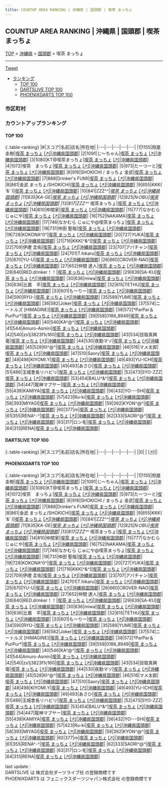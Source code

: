 ```yaml
---
title: COUNTUP AREA RANKING | 沖縄県 | 国頭郡 | 喫茶 まっちょ
---
```

## COUNTUP AREA RANKING | 沖縄県 | 国頭郡 | 喫茶 まっちょ

[TOP](/darts/rank/) > [沖縄県](/darts/rank/沖縄県/) > [国頭郡](/darts/rank/沖縄県/国頭郡/) > 喫茶 まっちょ

___

<a href="https://twitter.com/share?ref_src=twsrc%5Etfw" data-text="COUNTUP AREA RANKING | 沖縄県国頭郡喫茶 まっちょ" class="twitter-share-button" data-hashtags="DARTSLIVE,PHOENIXDARTS,darts,ダーツ" data-show-count="false">Tweet</a>

* [ランキング](#カウントアップランキング)
    * [TOP 100](#top-100)
    * [DARTSLIVE TOP 100](#dartslive-top-100)
    * [PHOENIXDARTS TOP 100](#phoenixdarts-top-100)

### 市区町村

<ul>

</ul>

### カウントアップランキング

#### TOP 100



{:.table-ranking}
|#|スコア|名前|店名|所在地|
|---|---|---|---|---|
|1|1155|<span class="rank-name-pd">照屋 圭樹</span>|<a href="/darts/rank/shops/43123.html">喫茶 まっちょ</a> <a href="https://vs.phoenixdarts.com/jp/shop/shopDetailInfo/s_43123?s_seq=43123">[↗]</a>|<a href="/darts/rank/沖縄県/国頭郡">沖縄県国頭郡</a>|
|2|1091|<span class="rank-name-pd">じ～ちゃん</span>|<a href="/darts/rank/shops/43123.html">喫茶 まっちょ</a> <a href="https://vs.phoenixdarts.com/jp/shop/shopDetailInfo/s_43123?s_seq=43123">[↗]</a>|<a href="/darts/rank/沖縄県/国頭郡">沖縄県国頭郡</a>|
|3|1080|<span class="rank-name-pd">KT@喫茶まっちょ</span>|<a href="/darts/rank/shops/43123.html">喫茶 まっちょ</a> <a href="https://vs.phoenixdarts.com/jp/shop/shopDetailInfo/s_43123?s_seq=43123">[↗]</a>|<a href="/darts/rank/沖縄県/国頭郡">沖縄県国頭郡</a>|
|4|1072|<span class="rank-name-pd">喫茶　まっちょ</span>|<a href="/darts/rank/shops/43123.html">喫茶 まっちょ</a> <a href="https://vs.phoenixdarts.com/jp/shop/shopDetailInfo/s_43123?s_seq=43123">[↗]</a>|<a href="/darts/rank/沖縄県/国頭郡">沖縄県国頭郡</a>|
|5|973|<span class="rank-name-pd">たーつーと</span>|<a href="/darts/rank/shops/43123.html">喫茶 まっちょ</a> <a href="https://vs.phoenixdarts.com/jp/shop/shopDetailInfo/s_43123?s_seq=43123">[↗]</a>|<a href="/darts/rank/沖縄県/国頭郡">沖縄県国頭郡</a>|
|6|916|<span class="rank-name-pd">SHOKICHI / まっちょ 金武</span>|<a href="/darts/rank/shops/43123.html">喫茶 まっちょ</a> <a href="https://vs.phoenixdarts.com/jp/shop/shopDetailInfo/s_43123?s_seq=43123">[↗]</a>|<a href="/darts/rank/沖縄県/国頭郡">沖縄県国頭郡</a>|
|7|888|<span class="rank-name-pd">Drinker&#x27;s FUMI</span>|<a href="/darts/rank/shops/43123.html">喫茶 まっちょ</a> <a href="https://vs.phoenixdarts.com/jp/shop/shopDetailInfo/s_43123?s_seq=43123">[↗]</a>|<a href="/darts/rank/沖縄県/国頭郡">沖縄県国頭郡</a>|
|8|861|<span class="rank-name-pd">金武  まっちょ/SHOKICHI</span>|<a href="/darts/rank/shops/43123.html">喫茶 まっちょ</a> <a href="https://vs.phoenixdarts.com/jp/shop/shopDetailInfo/s_43123?s_seq=43123">[↗]</a>|<a href="/darts/rank/沖縄県/国頭郡">沖縄県国頭郡</a>|
|9|855|<span class="rank-name-pd">KKK( &#x27;&amp;&#x27; )</span>|<a href="/darts/rank/shops/43123.html">喫茶 まっちょ</a> <a href="https://vs.phoenixdarts.com/jp/shop/shopDetailInfo/s_43123?s_seq=43123">[↗]</a>|<a href="/darts/rank/沖縄県/国頭郡">沖縄県国頭郡</a>|
|10|841|<span class="rank-name-pd">ZZZ^_^</span>|<a href="/darts/rank/shops/43123.html">喫茶 まっちょ</a> <a href="https://vs.phoenixdarts.com/jp/shop/shopDetailInfo/s_43123?s_seq=43123">[↗]</a>|<a href="/darts/rank/沖縄県/国頭郡">沖縄県国頭郡</a>|
|11|835|<span class="rank-name-pd">KA-GE</span>|<a href="/darts/rank/shops/43123.html">喫茶 まっちょ</a> <a href="https://vs.phoenixdarts.com/jp/shop/shopDetailInfo/s_43123?s_seq=43123">[↗]</a>|<a href="/darts/rank/沖縄県/国頭郡">沖縄県国頭郡</a>|
|12|825|<span class="rank-name-pd">NＯBU</span>|<a href="/darts/rank/shops/43123.html">喫茶 まっちょ</a> <a href="https://vs.phoenixdarts.com/jp/shop/shopDetailInfo/s_43123?s_seq=43123">[↗]</a>|<a href="/darts/rank/沖縄県/国頭郡">沖縄県国頭郡</a>|
|13|817|<span class="rank-name-pd">ZZZ^_^ 喫茶まっちょ</span>|<a href="/darts/rank/shops/43123.html">喫茶 まっちょ</a> <a href="https://vs.phoenixdarts.com/jp/shop/shopDetailInfo/s_43123?s_seq=43123">[↗]</a>|<a href="/darts/rank/沖縄県/国頭郡">沖縄県国頭郡</a>|
|14|810|<span class="rank-name-pd">仲間家</span>|<a href="/darts/rank/shops/43123.html">喫茶 まっちょ</a> <a href="https://vs.phoenixdarts.com/jp/shop/shopDetailInfo/s_43123?s_seq=43123">[↗]</a>|<a href="/darts/rank/沖縄県/国頭郡">沖縄県国頭郡</a>|
|15|777|<span class="rank-name-pd">なかむら じゅにや</span>|<a href="/darts/rank/shops/43123.html">喫茶 まっちょ</a> <a href="https://vs.phoenixdarts.com/jp/shop/shopDetailInfo/s_43123?s_seq=43123">[↗]</a>|<a href="/darts/rank/沖縄県/国頭郡">沖縄県国頭郡</a>|
|16|752|<span class="rank-name-pd">NAKAMA</span>|<a href="/darts/rank/shops/43123.html">喫茶 まっちょ</a> <a href="https://vs.phoenixdarts.com/jp/shop/shopDetailInfo/s_43123?s_seq=43123">[↗]</a>|<a href="/darts/rank/沖縄県/国頭郡">沖縄県国頭郡</a>|
|17|746|<span class="rank-name-pd">なかむら じゅにや@喫茶まっちょ</span>|<a href="/darts/rank/shops/43123.html">喫茶 まっちょ</a> <a href="https://vs.phoenixdarts.com/jp/shop/shopDetailInfo/s_43123?s_seq=43123">[↗]</a>|<a href="/darts/rank/沖縄県/国頭郡">沖縄県国頭郡</a>|
|18|731|<span class="rank-name-pd">仲田 聖哉</span>|<a href="/darts/rank/shops/43123.html">喫茶 まっちょ</a> <a href="https://vs.phoenixdarts.com/jp/shop/shopDetailInfo/s_43123?s_seq=43123">[↗]</a>|<a href="/darts/rank/沖縄県/国頭郡">沖縄県国頭郡</a>|
|19|728|<span class="rank-name-pd">KOKONA^0^</span>|<a href="/darts/rank/shops/43123.html">喫茶 まっちょ</a> <a href="https://vs.phoenixdarts.com/jp/shop/shopDetailInfo/s_43123?s_seq=43123">[↗]</a>|<a href="/darts/rank/沖縄県/国頭郡">沖縄県国頭郡</a>|
|20|727|<span class="rank-name-pd">*YUKA*</span>|<a href="/darts/rank/shops/43123.html">喫茶 まっちょ</a> <a href="https://vs.phoenixdarts.com/jp/shop/shopDetailInfo/s_43123?s_seq=43123">[↗]</a>|<a href="/darts/rank/沖縄県/国頭郡">沖縄県国頭郡</a>|
|21|716|<span class="rank-name-pd">KKK[^&amp;^]</span>|<a href="/darts/rank/shops/43123.html">喫茶 まっちょ</a> <a href="https://vs.phoenixdarts.com/jp/shop/shopDetailInfo/s_43123?s_seq=43123">[↗]</a>|<a href="/darts/rank/沖縄県/国頭郡">沖縄県国頭郡</a>|
|22|709|<span class="rank-name-pd">伊禮 圭佑</span>|<a href="/darts/rank/shops/43123.html">喫茶 まっちょ</a> <a href="https://vs.phoenixdarts.com/jp/shop/shopDetailInfo/s_43123?s_seq=43123">[↗]</a>|<a href="/darts/rank/沖縄県/国頭郡">沖縄県国頭郡</a>|
|23|707|<span class="rank-name-pd">アバチャン</span>|<a href="/darts/rank/shops/43123.html">喫茶 まっちょ</a> <a href="https://vs.phoenixdarts.com/jp/shop/shopDetailInfo/s_43123?s_seq=43123">[↗]</a>|<a href="/darts/rank/沖縄県/国頭郡">沖縄県国頭郡</a>|
|24|701|<span class="rank-name-pd">T.hikaru</span>|<a href="/darts/rank/shops/43123.html">喫茶 まっちょ</a> <a href="https://vs.phoenixdarts.com/jp/shop/shopDetailInfo/s_43123?s_seq=43123">[↗]</a>|<a href="/darts/rank/沖縄県/国頭郡">沖縄県国頭郡</a>|
|25|670|<span class="rank-name-pd">YU-U</span>|<a href="/darts/rank/shops/43123.html">喫茶 まっちょ</a> <a href="https://vs.phoenixdarts.com/jp/shop/shopDetailInfo/s_43123?s_seq=43123">[↗]</a>|<a href="/darts/rank/沖縄県/国頭郡">沖縄県国頭郡</a>|
|26|660|<span class="rank-name-pd">CROVER-NAO</span>|<a href="/darts/rank/shops/43123.html">喫茶 まっちょ</a> <a href="https://vs.phoenixdarts.com/jp/shop/shopDetailInfo/s_43123?s_seq=43123">[↗]</a>|<a href="/darts/rank/沖縄県/国頭郡">沖縄県国頭郡</a>|
|27|652|<span class="rank-name-pd">仲間 達人</span>|<a href="/darts/rank/shops/43123.html">喫茶 まっちょ</a> <a href="https://vs.phoenixdarts.com/jp/shop/shopDetailInfo/s_43123?s_seq=43123">[↗]</a>|<a href="/darts/rank/沖縄県/国頭郡">沖縄県国頭郡</a>|
|28|640|<span class="rank-name-pd">RED.drinker！！</span>|<a href="/darts/rank/shops/43123.html">喫茶 まっちょ</a> <a href="https://vs.phoenixdarts.com/jp/shop/shopDetailInfo/s_43123?s_seq=43123">[↗]</a>|<a href="/darts/rank/沖縄県/国頭郡">沖縄県国頭郡</a>|
|29|639|<span class="rank-name-pd">SA-KU</span>|<a href="/darts/rank/shops/43123.html">喫茶 まっちょ</a> <a href="https://vs.phoenixdarts.com/jp/shop/shopDetailInfo/s_43123?s_seq=43123">[↗]</a>|<a href="/darts/rank/沖縄県/国頭郡">沖縄県国頭郡</a>|
|30|636|<span class="rank-name-pd">miwa</span>|<a href="/darts/rank/shops/43123.html">喫茶 まっちょ</a> <a href="https://vs.phoenixdarts.com/jp/shop/shopDetailInfo/s_43123?s_seq=43123">[↗]</a>|<a href="/darts/rank/沖縄県/国頭郡">沖縄県国頭郡</a>|
|30|636|<span class="rank-name-pd">比嘉　平</span>|<a href="/darts/rank/shops/43123.html">喫茶 まっちょ</a> <a href="https://vs.phoenixdarts.com/jp/shop/shopDetailInfo/s_43123?s_seq=43123">[↗]</a>|<a href="/darts/rank/沖縄県/国頭郡">沖縄県国頭郡</a>|
|32|615|<span class="rank-name-pd">TETHU</span>|<a href="/darts/rank/shops/43123.html">喫茶 まっちょ</a> <a href="https://vs.phoenixdarts.com/jp/shop/shopDetailInfo/s_43123?s_seq=43123">[↗]</a>|<a href="/darts/rank/沖縄県/国頭郡">沖縄県国頭郡</a>|
|33|601|<span class="rank-name-pd">もーりー</span>|<a href="/darts/rank/shops/43123.html">喫茶 まっちょ</a> <a href="https://vs.phoenixdarts.com/jp/shop/shopDetailInfo/s_43123?s_seq=43123">[↗]</a>|<a href="/darts/rank/沖縄県/国頭郡">沖縄県国頭郡</a>|
|34|590|<span class="rank-name-pd">RYU-</span>|<a href="/darts/rank/shops/43123.html">喫茶 まっちょ</a> <a href="https://vs.phoenixdarts.com/jp/shop/shopDetailInfo/s_43123?s_seq=43123">[↗]</a>|<a href="/darts/rank/沖縄県/国頭郡">沖縄県国頭郡</a>|
|35|589|<span class="rank-name-pd">YUME</span>|<a href="/darts/rank/shops/43123.html">喫茶 まっちょ</a> <a href="https://vs.phoenixdarts.com/jp/shop/shopDetailInfo/s_43123?s_seq=43123">[↗]</a>|<a href="/darts/rank/沖縄県/国頭郡">沖縄県国頭郡</a>|
|36|582|<span class="rank-name-pd">Joker</span>|<a href="/darts/rank/shops/43123.html">喫茶 まっちょ</a> <a href="https://vs.phoenixdarts.com/jp/shop/shopDetailInfo/s_43123?s_seq=43123">[↗]</a>|<a href="/darts/rank/沖縄県/国頭郡">沖縄県国頭郡</a>|
|37|574|<span class="rank-name-pd">ニートルズ [HIMAGINE]</span>|<a href="/darts/rank/shops/43123.html">喫茶 まっちょ</a> <a href="https://vs.phoenixdarts.com/jp/shop/shopDetailInfo/s_43123?s_seq=43123">[↗]</a>|<a href="/darts/rank/沖縄県/国頭郡">沖縄県国頭郡</a>|
|38|572|<span class="rank-name-pd">†ParPar＆PurPur†</span>|<a href="/darts/rank/shops/43123.html">喫茶 まっちょ</a> <a href="https://vs.phoenixdarts.com/jp/shop/shopDetailInfo/s_43123?s_seq=43123">[↗]</a>|<a href="/darts/rank/沖縄県/国頭郡">沖縄県国頭郡</a>|
|39|558|<span class="rank-name-pd">0186_8949</span>|<a href="/darts/rank/shops/43123.html">喫茶 まっちょ</a> <a href="https://vs.phoenixdarts.com/jp/shop/shopDetailInfo/s_43123?s_seq=43123">[↗]</a>|<a href="/darts/rank/沖縄県/国頭郡">沖縄県国頭郡</a>|
|40|546|<span class="rank-name-pd">KA^@^</span>|<a href="/darts/rank/shops/43123.html">喫茶 まっちょ</a> <a href="https://vs.phoenixdarts.com/jp/shop/shopDetailInfo/s_43123?s_seq=43123">[↗]</a>|<a href="/darts/rank/沖縄県/国頭郡">沖縄県国頭郡</a>|
|41|544|<span class="rank-name-pd">Amuro-Asmin</span>|<a href="/darts/rank/shops/43123.html">喫茶 まっちょ</a> <a href="https://vs.phoenixdarts.com/jp/shop/shopDetailInfo/s_43123?s_seq=43123">[↗]</a>|<a href="/darts/rank/沖縄県/国頭郡">沖縄県国頭郡</a>|
|42|540|<span class="rank-name-pd">zs1j3823f1c160</span>|<a href="/darts/rank/shops/43123.html">喫茶 まっちょ</a> <a href="https://vs.phoenixdarts.com/jp/shop/shopDetailInfo/s_43123?s_seq=43123">[↗]</a>|<a href="/darts/rank/沖縄県/国頭郡">沖縄県国頭郡</a>|
|43|534|<span class="rank-name-pd">目取真興竜</span>|<a href="/darts/rank/shops/43123.html">喫茶 まっちょ</a> <a href="https://vs.phoenixdarts.com/jp/shop/shopDetailInfo/s_43123?s_seq=43123">[↗]</a>|<a href="/darts/rank/沖縄県/国頭郡">沖縄県国頭郡</a>|
|44|530|<span class="rank-name-pd">夜勤マソ</span>|<a href="/darts/rank/shops/43123.html">喫茶 まっちょ</a> <a href="https://vs.phoenixdarts.com/jp/shop/shopDetailInfo/s_43123?s_seq=43123">[↗]</a>|<a href="/darts/rank/沖縄県/国頭郡">沖縄県国頭郡</a>|
|45|528|<span class="rank-name-pd">KI^@^</span>|<a href="/darts/rank/shops/43123.html">喫茶 まっちょ</a> <a href="https://vs.phoenixdarts.com/jp/shop/shopDetailInfo/s_43123?s_seq=43123">[↗]</a>|<a href="/darts/rank/沖縄県/国頭郡">沖縄県国頭郡</a>|
|46|516|<span class="rank-name-pd">マメ太郎</span>|<a href="/darts/rank/shops/43123.html">喫茶 まっちょ</a> <a href="https://vs.phoenixdarts.com/jp/shop/shopDetailInfo/s_43123?s_seq=43123">[↗]</a>|<a href="/darts/rank/沖縄県/国頭郡">沖縄県国頭郡</a>|
|47|510|<span class="rank-name-pd">Saory</span>|<a href="/darts/rank/shops/43123.html">喫茶 まっちょ</a> <a href="https://vs.phoenixdarts.com/jp/shop/shopDetailInfo/s_43123?s_seq=43123">[↗]</a>|<a href="/darts/rank/沖縄県/国頭郡">沖縄県国頭郡</a>|
|48|498|<span class="rank-name-pd">KIYOMI.Y</span>|<a href="/darts/rank/shops/43123.html">喫茶 まっちょ</a> <a href="https://vs.phoenixdarts.com/jp/shop/shopDetailInfo/s_43123?s_seq=43123">[↗]</a>|<a href="/darts/rank/沖縄県/国頭郡">沖縄県国頭郡</a>|
|49|493|<span class="rank-name-pd">YU-ICHI</span>|<a href="/darts/rank/shops/43123.html">喫茶 まっちょ</a> <a href="https://vs.phoenixdarts.com/jp/shop/shopDetailInfo/s_43123?s_seq=43123">[↗]</a>|<a href="/darts/rank/沖縄県/国頭郡">沖縄県国頭郡</a>|
|49|493|<span class="rank-name-pd">あさひ</span>|<a href="/darts/rank/shops/43123.html">喫茶 まっちょ</a> <a href="https://vs.phoenixdarts.com/jp/shop/shopDetailInfo/s_43123?s_seq=43123">[↗]</a>|<a href="/darts/rank/沖縄県/国頭郡">沖縄県国頭郡</a>|
|51|486|<span class="rank-name-pd">玉城會長リハビリ</span>|<a href="/darts/rank/shops/43123.html">喫茶 まっちょ</a> <a href="https://vs.phoenixdarts.com/jp/shop/shopDetailInfo/s_43123?s_seq=43123">[↗]</a>|<a href="/darts/rank/沖縄県/国頭郡">沖縄県国頭郡</a>|
|52|473|<span class="rank-name-pd">SYO-ZZZ</span>|<a href="/darts/rank/shops/43123.html">喫茶 まっちょ</a> <a href="https://vs.phoenixdarts.com/jp/shop/shopDetailInfo/s_43123?s_seq=43123">[↗]</a>|<a href="/darts/rank/沖縄県/国頭郡">沖縄県国頭郡</a>|
|53|454|<span class="rank-name-pd">BALU^&amp;^</span>|<a href="/darts/rank/shops/43123.html">喫茶 まっちょ</a> <a href="https://vs.phoenixdarts.com/jp/shop/shopDetailInfo/s_43123?s_seq=43123">[↗]</a>|<a href="/darts/rank/沖縄県/国頭郡">沖縄県国頭郡</a>|
|54|447|<span class="rank-name-pd">龍神マブヤー</span>|<a href="/darts/rank/shops/43123.html">喫茶 まっちょ</a> <a href="https://vs.phoenixdarts.com/jp/shop/shopDetailInfo/s_43123?s_seq=43123">[↗]</a>|<a href="/darts/rank/沖縄県/国頭郡">沖縄県国頭郡</a>|
|55|439|<span class="rank-name-pd">KAMIYA</span>|<a href="/darts/rank/shops/43123.html">喫茶 まっちょ</a> <a href="https://vs.phoenixdarts.com/jp/shop/shopDetailInfo/s_43123?s_seq=43123">[↗]</a>|<a href="/darts/rank/沖縄県/国頭郡">沖縄県国頭郡</a>|
|56|432|<span class="rank-name-pd">YO---SHI</span>|<a href="/darts/rank/shops/43123.html">喫茶 まっちょ</a> <a href="https://vs.phoenixdarts.com/jp/shop/shopDetailInfo/s_43123?s_seq=43123">[↗]</a>|<a href="/darts/rank/沖縄県/国頭郡">沖縄県国頭郡</a>|
|57|423|<span class="rank-name-pd">Ru-ki</span>|<a href="/darts/rank/shops/43123.html">喫茶 まっちょ</a> <a href="https://vs.phoenixdarts.com/jp/shop/shopDetailInfo/s_43123?s_seq=43123">[↗]</a>|<a href="/darts/rank/沖縄県/国頭郡">沖縄県国頭郡</a>|
|58|393|<span class="rank-name-pd">MIYAGI</span>|<a href="/darts/rank/shops/43123.html">喫茶 まっちょ</a> <a href="https://vs.phoenixdarts.com/jp/shop/shopDetailInfo/s_43123?s_seq=43123">[↗]</a>|<a href="/darts/rank/沖縄県/国頭郡">沖縄県国頭郡</a>|
|59|392|<span class="rank-name-pd">KYON^@^</span>|<a href="/darts/rank/shops/43123.html">喫茶 まっちょ</a> <a href="https://vs.phoenixdarts.com/jp/shop/shopDetailInfo/s_43123?s_seq=43123">[↗]</a>|<a href="/darts/rank/沖縄県/国頭郡">沖縄県国頭郡</a>|
|60|377|<span class="rank-name-pd">m</span>|<a href="/darts/rank/shops/43123.html">喫茶 まっちょ</a> <a href="https://vs.phoenixdarts.com/jp/shop/shopDetailInfo/s_43123?s_seq=43123">[↗]</a>|<a href="/darts/rank/沖縄県/国頭郡">沖縄県国頭郡</a>|
|61|355|<span class="rank-name-pd">RENA^-^</span>|<a href="/darts/rank/shops/43123.html">喫茶 まっちょ</a> <a href="https://vs.phoenixdarts.com/jp/shop/shopDetailInfo/s_43123?s_seq=43123">[↗]</a>|<a href="/darts/rank/沖縄県/国頭郡">沖縄県国頭郡</a>|
|62|333|<span class="rank-name-pd">SAORI^@^</span>|<a href="/darts/rank/shops/43123.html">喫茶 まっちょ</a> <a href="https://vs.phoenixdarts.com/jp/shop/shopDetailInfo/s_43123?s_seq=43123">[↗]</a>|<a href="/darts/rank/沖縄県/国頭郡">沖縄県国頭郡</a>|
|63|317|<span class="rank-name-pd">ロン毛</span>|<a href="/darts/rank/shops/43123.html">喫茶 まっちょ</a> <a href="https://vs.phoenixdarts.com/jp/shop/shopDetailInfo/s_43123?s_seq=43123">[↗]</a>|<a href="/darts/rank/沖縄県/国頭郡">沖縄県国頭郡</a>|
|64|313|<span class="rank-name-pd">RENA</span>|<a href="/darts/rank/shops/43123.html">喫茶 まっちょ</a> <a href="https://vs.phoenixdarts.com/jp/shop/shopDetailInfo/s_43123?s_seq=43123">[↗]</a>|<a href="/darts/rank/沖縄県/国頭郡">沖縄県国頭郡</a>|


#### DARTSLIVE TOP 100



{:.table-ranking}
|#|スコア|名前|店名|所在地|
|---|---|---|---|---|
||0|<span class="rank-name-dl"> </span>|<a href="/darts/rank/shops/.html"></a> <a href="">[↗]</a>|<a href="/darts/rank//"></a>|


#### PHOENIXDARTS TOP 100



{:.table-ranking}
|#|スコア|名前|店名|所在地|
|---|---|---|---|---|
|1|1155|<span class="rank-name-pd">照屋 圭樹</span>|<a href="/darts/rank/shops/43123.html">喫茶 まっちょ</a> <a href="https://vs.phoenixdarts.com/jp/shop/shopDetailInfo/s_43123?s_seq=43123">[↗]</a>|<a href="/darts/rank/沖縄県/国頭郡">沖縄県国頭郡</a>|
|2|1091|<span class="rank-name-pd">じ～ちゃん</span>|<a href="/darts/rank/shops/43123.html">喫茶 まっちょ</a> <a href="https://vs.phoenixdarts.com/jp/shop/shopDetailInfo/s_43123?s_seq=43123">[↗]</a>|<a href="/darts/rank/沖縄県/国頭郡">沖縄県国頭郡</a>|
|3|1080|<span class="rank-name-pd">KT@喫茶まっちょ</span>|<a href="/darts/rank/shops/43123.html">喫茶 まっちょ</a> <a href="https://vs.phoenixdarts.com/jp/shop/shopDetailInfo/s_43123?s_seq=43123">[↗]</a>|<a href="/darts/rank/沖縄県/国頭郡">沖縄県国頭郡</a>|
|4|1072|<span class="rank-name-pd">喫茶　まっちょ</span>|<a href="/darts/rank/shops/43123.html">喫茶 まっちょ</a> <a href="https://vs.phoenixdarts.com/jp/shop/shopDetailInfo/s_43123?s_seq=43123">[↗]</a>|<a href="/darts/rank/沖縄県/国頭郡">沖縄県国頭郡</a>|
|5|973|<span class="rank-name-pd">たーつーと</span>|<a href="/darts/rank/shops/43123.html">喫茶 まっちょ</a> <a href="https://vs.phoenixdarts.com/jp/shop/shopDetailInfo/s_43123?s_seq=43123">[↗]</a>|<a href="/darts/rank/沖縄県/国頭郡">沖縄県国頭郡</a>|
|6|916|<span class="rank-name-pd">SHOKICHI / まっちょ 金武</span>|<a href="/darts/rank/shops/43123.html">喫茶 まっちょ</a> <a href="https://vs.phoenixdarts.com/jp/shop/shopDetailInfo/s_43123?s_seq=43123">[↗]</a>|<a href="/darts/rank/沖縄県/国頭郡">沖縄県国頭郡</a>|
|7|888|<span class="rank-name-pd">Drinker&#x27;s FUMI</span>|<a href="/darts/rank/shops/43123.html">喫茶 まっちょ</a> <a href="https://vs.phoenixdarts.com/jp/shop/shopDetailInfo/s_43123?s_seq=43123">[↗]</a>|<a href="/darts/rank/沖縄県/国頭郡">沖縄県国頭郡</a>|
|8|861|<span class="rank-name-pd">金武  まっちょ/SHOKICHI</span>|<a href="/darts/rank/shops/43123.html">喫茶 まっちょ</a> <a href="https://vs.phoenixdarts.com/jp/shop/shopDetailInfo/s_43123?s_seq=43123">[↗]</a>|<a href="/darts/rank/沖縄県/国頭郡">沖縄県国頭郡</a>|
|9|855|<span class="rank-name-pd">KKK( &#x27;&amp;&#x27; )</span>|<a href="/darts/rank/shops/43123.html">喫茶 まっちょ</a> <a href="https://vs.phoenixdarts.com/jp/shop/shopDetailInfo/s_43123?s_seq=43123">[↗]</a>|<a href="/darts/rank/沖縄県/国頭郡">沖縄県国頭郡</a>|
|10|841|<span class="rank-name-pd">ZZZ^_^</span>|<a href="/darts/rank/shops/43123.html">喫茶 まっちょ</a> <a href="https://vs.phoenixdarts.com/jp/shop/shopDetailInfo/s_43123?s_seq=43123">[↗]</a>|<a href="/darts/rank/沖縄県/国頭郡">沖縄県国頭郡</a>|
|11|835|<span class="rank-name-pd">KA-GE</span>|<a href="/darts/rank/shops/43123.html">喫茶 まっちょ</a> <a href="https://vs.phoenixdarts.com/jp/shop/shopDetailInfo/s_43123?s_seq=43123">[↗]</a>|<a href="/darts/rank/沖縄県/国頭郡">沖縄県国頭郡</a>|
|12|825|<span class="rank-name-pd">NＯBU</span>|<a href="/darts/rank/shops/43123.html">喫茶 まっちょ</a> <a href="https://vs.phoenixdarts.com/jp/shop/shopDetailInfo/s_43123?s_seq=43123">[↗]</a>|<a href="/darts/rank/沖縄県/国頭郡">沖縄県国頭郡</a>|
|13|817|<span class="rank-name-pd">ZZZ^_^ 喫茶まっちょ</span>|<a href="/darts/rank/shops/43123.html">喫茶 まっちょ</a> <a href="https://vs.phoenixdarts.com/jp/shop/shopDetailInfo/s_43123?s_seq=43123">[↗]</a>|<a href="/darts/rank/沖縄県/国頭郡">沖縄県国頭郡</a>|
|14|810|<span class="rank-name-pd">仲間家</span>|<a href="/darts/rank/shops/43123.html">喫茶 まっちょ</a> <a href="https://vs.phoenixdarts.com/jp/shop/shopDetailInfo/s_43123?s_seq=43123">[↗]</a>|<a href="/darts/rank/沖縄県/国頭郡">沖縄県国頭郡</a>|
|15|777|<span class="rank-name-pd">なかむら じゅにや</span>|<a href="/darts/rank/shops/43123.html">喫茶 まっちょ</a> <a href="https://vs.phoenixdarts.com/jp/shop/shopDetailInfo/s_43123?s_seq=43123">[↗]</a>|<a href="/darts/rank/沖縄県/国頭郡">沖縄県国頭郡</a>|
|16|752|<span class="rank-name-pd">NAKAMA</span>|<a href="/darts/rank/shops/43123.html">喫茶 まっちょ</a> <a href="https://vs.phoenixdarts.com/jp/shop/shopDetailInfo/s_43123?s_seq=43123">[↗]</a>|<a href="/darts/rank/沖縄県/国頭郡">沖縄県国頭郡</a>|
|17|746|<span class="rank-name-pd">なかむら じゅにや@喫茶まっちょ</span>|<a href="/darts/rank/shops/43123.html">喫茶 まっちょ</a> <a href="https://vs.phoenixdarts.com/jp/shop/shopDetailInfo/s_43123?s_seq=43123">[↗]</a>|<a href="/darts/rank/沖縄県/国頭郡">沖縄県国頭郡</a>|
|18|731|<span class="rank-name-pd">仲田 聖哉</span>|<a href="/darts/rank/shops/43123.html">喫茶 まっちょ</a> <a href="https://vs.phoenixdarts.com/jp/shop/shopDetailInfo/s_43123?s_seq=43123">[↗]</a>|<a href="/darts/rank/沖縄県/国頭郡">沖縄県国頭郡</a>|
|19|728|<span class="rank-name-pd">KOKONA^0^</span>|<a href="/darts/rank/shops/43123.html">喫茶 まっちょ</a> <a href="https://vs.phoenixdarts.com/jp/shop/shopDetailInfo/s_43123?s_seq=43123">[↗]</a>|<a href="/darts/rank/沖縄県/国頭郡">沖縄県国頭郡</a>|
|20|727|<span class="rank-name-pd">*YUKA*</span>|<a href="/darts/rank/shops/43123.html">喫茶 まっちょ</a> <a href="https://vs.phoenixdarts.com/jp/shop/shopDetailInfo/s_43123?s_seq=43123">[↗]</a>|<a href="/darts/rank/沖縄県/国頭郡">沖縄県国頭郡</a>|
|21|716|<span class="rank-name-pd">KKK[^&amp;^]</span>|<a href="/darts/rank/shops/43123.html">喫茶 まっちょ</a> <a href="https://vs.phoenixdarts.com/jp/shop/shopDetailInfo/s_43123?s_seq=43123">[↗]</a>|<a href="/darts/rank/沖縄県/国頭郡">沖縄県国頭郡</a>|
|22|709|<span class="rank-name-pd">伊禮 圭佑</span>|<a href="/darts/rank/shops/43123.html">喫茶 まっちょ</a> <a href="https://vs.phoenixdarts.com/jp/shop/shopDetailInfo/s_43123?s_seq=43123">[↗]</a>|<a href="/darts/rank/沖縄県/国頭郡">沖縄県国頭郡</a>|
|23|707|<span class="rank-name-pd">アバチャン</span>|<a href="/darts/rank/shops/43123.html">喫茶 まっちょ</a> <a href="https://vs.phoenixdarts.com/jp/shop/shopDetailInfo/s_43123?s_seq=43123">[↗]</a>|<a href="/darts/rank/沖縄県/国頭郡">沖縄県国頭郡</a>|
|24|701|<span class="rank-name-pd">T.hikaru</span>|<a href="/darts/rank/shops/43123.html">喫茶 まっちょ</a> <a href="https://vs.phoenixdarts.com/jp/shop/shopDetailInfo/s_43123?s_seq=43123">[↗]</a>|<a href="/darts/rank/沖縄県/国頭郡">沖縄県国頭郡</a>|
|25|670|<span class="rank-name-pd">YU-U</span>|<a href="/darts/rank/shops/43123.html">喫茶 まっちょ</a> <a href="https://vs.phoenixdarts.com/jp/shop/shopDetailInfo/s_43123?s_seq=43123">[↗]</a>|<a href="/darts/rank/沖縄県/国頭郡">沖縄県国頭郡</a>|
|26|660|<span class="rank-name-pd">CROVER-NAO</span>|<a href="/darts/rank/shops/43123.html">喫茶 まっちょ</a> <a href="https://vs.phoenixdarts.com/jp/shop/shopDetailInfo/s_43123?s_seq=43123">[↗]</a>|<a href="/darts/rank/沖縄県/国頭郡">沖縄県国頭郡</a>|
|27|652|<span class="rank-name-pd">仲間 達人</span>|<a href="/darts/rank/shops/43123.html">喫茶 まっちょ</a> <a href="https://vs.phoenixdarts.com/jp/shop/shopDetailInfo/s_43123?s_seq=43123">[↗]</a>|<a href="/darts/rank/沖縄県/国頭郡">沖縄県国頭郡</a>|
|28|640|<span class="rank-name-pd">RED.drinker！！</span>|<a href="/darts/rank/shops/43123.html">喫茶 まっちょ</a> <a href="https://vs.phoenixdarts.com/jp/shop/shopDetailInfo/s_43123?s_seq=43123">[↗]</a>|<a href="/darts/rank/沖縄県/国頭郡">沖縄県国頭郡</a>|
|29|639|<span class="rank-name-pd">SA-KU</span>|<a href="/darts/rank/shops/43123.html">喫茶 まっちょ</a> <a href="https://vs.phoenixdarts.com/jp/shop/shopDetailInfo/s_43123?s_seq=43123">[↗]</a>|<a href="/darts/rank/沖縄県/国頭郡">沖縄県国頭郡</a>|
|30|636|<span class="rank-name-pd">miwa</span>|<a href="/darts/rank/shops/43123.html">喫茶 まっちょ</a> <a href="https://vs.phoenixdarts.com/jp/shop/shopDetailInfo/s_43123?s_seq=43123">[↗]</a>|<a href="/darts/rank/沖縄県/国頭郡">沖縄県国頭郡</a>|
|30|636|<span class="rank-name-pd">比嘉　平</span>|<a href="/darts/rank/shops/43123.html">喫茶 まっちょ</a> <a href="https://vs.phoenixdarts.com/jp/shop/shopDetailInfo/s_43123?s_seq=43123">[↗]</a>|<a href="/darts/rank/沖縄県/国頭郡">沖縄県国頭郡</a>|
|32|615|<span class="rank-name-pd">TETHU</span>|<a href="/darts/rank/shops/43123.html">喫茶 まっちょ</a> <a href="https://vs.phoenixdarts.com/jp/shop/shopDetailInfo/s_43123?s_seq=43123">[↗]</a>|<a href="/darts/rank/沖縄県/国頭郡">沖縄県国頭郡</a>|
|33|601|<span class="rank-name-pd">もーりー</span>|<a href="/darts/rank/shops/43123.html">喫茶 まっちょ</a> <a href="https://vs.phoenixdarts.com/jp/shop/shopDetailInfo/s_43123?s_seq=43123">[↗]</a>|<a href="/darts/rank/沖縄県/国頭郡">沖縄県国頭郡</a>|
|34|590|<span class="rank-name-pd">RYU-</span>|<a href="/darts/rank/shops/43123.html">喫茶 まっちょ</a> <a href="https://vs.phoenixdarts.com/jp/shop/shopDetailInfo/s_43123?s_seq=43123">[↗]</a>|<a href="/darts/rank/沖縄県/国頭郡">沖縄県国頭郡</a>|
|35|589|<span class="rank-name-pd">YUME</span>|<a href="/darts/rank/shops/43123.html">喫茶 まっちょ</a> <a href="https://vs.phoenixdarts.com/jp/shop/shopDetailInfo/s_43123?s_seq=43123">[↗]</a>|<a href="/darts/rank/沖縄県/国頭郡">沖縄県国頭郡</a>|
|36|582|<span class="rank-name-pd">Joker</span>|<a href="/darts/rank/shops/43123.html">喫茶 まっちょ</a> <a href="https://vs.phoenixdarts.com/jp/shop/shopDetailInfo/s_43123?s_seq=43123">[↗]</a>|<a href="/darts/rank/沖縄県/国頭郡">沖縄県国頭郡</a>|
|37|574|<span class="rank-name-pd">ニートルズ [HIMAGINE]</span>|<a href="/darts/rank/shops/43123.html">喫茶 まっちょ</a> <a href="https://vs.phoenixdarts.com/jp/shop/shopDetailInfo/s_43123?s_seq=43123">[↗]</a>|<a href="/darts/rank/沖縄県/国頭郡">沖縄県国頭郡</a>|
|38|572|<span class="rank-name-pd">†ParPar＆PurPur†</span>|<a href="/darts/rank/shops/43123.html">喫茶 まっちょ</a> <a href="https://vs.phoenixdarts.com/jp/shop/shopDetailInfo/s_43123?s_seq=43123">[↗]</a>|<a href="/darts/rank/沖縄県/国頭郡">沖縄県国頭郡</a>|
|39|558|<span class="rank-name-pd">0186_8949</span>|<a href="/darts/rank/shops/43123.html">喫茶 まっちょ</a> <a href="https://vs.phoenixdarts.com/jp/shop/shopDetailInfo/s_43123?s_seq=43123">[↗]</a>|<a href="/darts/rank/沖縄県/国頭郡">沖縄県国頭郡</a>|
|40|546|<span class="rank-name-pd">KA^@^</span>|<a href="/darts/rank/shops/43123.html">喫茶 まっちょ</a> <a href="https://vs.phoenixdarts.com/jp/shop/shopDetailInfo/s_43123?s_seq=43123">[↗]</a>|<a href="/darts/rank/沖縄県/国頭郡">沖縄県国頭郡</a>|
|41|544|<span class="rank-name-pd">Amuro-Asmin</span>|<a href="/darts/rank/shops/43123.html">喫茶 まっちょ</a> <a href="https://vs.phoenixdarts.com/jp/shop/shopDetailInfo/s_43123?s_seq=43123">[↗]</a>|<a href="/darts/rank/沖縄県/国頭郡">沖縄県国頭郡</a>|
|42|540|<span class="rank-name-pd">zs1j3823f1c160</span>|<a href="/darts/rank/shops/43123.html">喫茶 まっちょ</a> <a href="https://vs.phoenixdarts.com/jp/shop/shopDetailInfo/s_43123?s_seq=43123">[↗]</a>|<a href="/darts/rank/沖縄県/国頭郡">沖縄県国頭郡</a>|
|43|534|<span class="rank-name-pd">目取真興竜</span>|<a href="/darts/rank/shops/43123.html">喫茶 まっちょ</a> <a href="https://vs.phoenixdarts.com/jp/shop/shopDetailInfo/s_43123?s_seq=43123">[↗]</a>|<a href="/darts/rank/沖縄県/国頭郡">沖縄県国頭郡</a>|
|44|530|<span class="rank-name-pd">夜勤マソ</span>|<a href="/darts/rank/shops/43123.html">喫茶 まっちょ</a> <a href="https://vs.phoenixdarts.com/jp/shop/shopDetailInfo/s_43123?s_seq=43123">[↗]</a>|<a href="/darts/rank/沖縄県/国頭郡">沖縄県国頭郡</a>|
|45|528|<span class="rank-name-pd">KI^@^</span>|<a href="/darts/rank/shops/43123.html">喫茶 まっちょ</a> <a href="https://vs.phoenixdarts.com/jp/shop/shopDetailInfo/s_43123?s_seq=43123">[↗]</a>|<a href="/darts/rank/沖縄県/国頭郡">沖縄県国頭郡</a>|
|46|516|<span class="rank-name-pd">マメ太郎</span>|<a href="/darts/rank/shops/43123.html">喫茶 まっちょ</a> <a href="https://vs.phoenixdarts.com/jp/shop/shopDetailInfo/s_43123?s_seq=43123">[↗]</a>|<a href="/darts/rank/沖縄県/国頭郡">沖縄県国頭郡</a>|
|47|510|<span class="rank-name-pd">Saory</span>|<a href="/darts/rank/shops/43123.html">喫茶 まっちょ</a> <a href="https://vs.phoenixdarts.com/jp/shop/shopDetailInfo/s_43123?s_seq=43123">[↗]</a>|<a href="/darts/rank/沖縄県/国頭郡">沖縄県国頭郡</a>|
|48|498|<span class="rank-name-pd">KIYOMI.Y</span>|<a href="/darts/rank/shops/43123.html">喫茶 まっちょ</a> <a href="https://vs.phoenixdarts.com/jp/shop/shopDetailInfo/s_43123?s_seq=43123">[↗]</a>|<a href="/darts/rank/沖縄県/国頭郡">沖縄県国頭郡</a>|
|49|493|<span class="rank-name-pd">YU-ICHI</span>|<a href="/darts/rank/shops/43123.html">喫茶 まっちょ</a> <a href="https://vs.phoenixdarts.com/jp/shop/shopDetailInfo/s_43123?s_seq=43123">[↗]</a>|<a href="/darts/rank/沖縄県/国頭郡">沖縄県国頭郡</a>|
|49|493|<span class="rank-name-pd">あさひ</span>|<a href="/darts/rank/shops/43123.html">喫茶 まっちょ</a> <a href="https://vs.phoenixdarts.com/jp/shop/shopDetailInfo/s_43123?s_seq=43123">[↗]</a>|<a href="/darts/rank/沖縄県/国頭郡">沖縄県国頭郡</a>|
|51|486|<span class="rank-name-pd">玉城會長リハビリ</span>|<a href="/darts/rank/shops/43123.html">喫茶 まっちょ</a> <a href="https://vs.phoenixdarts.com/jp/shop/shopDetailInfo/s_43123?s_seq=43123">[↗]</a>|<a href="/darts/rank/沖縄県/国頭郡">沖縄県国頭郡</a>|
|52|473|<span class="rank-name-pd">SYO-ZZZ</span>|<a href="/darts/rank/shops/43123.html">喫茶 まっちょ</a> <a href="https://vs.phoenixdarts.com/jp/shop/shopDetailInfo/s_43123?s_seq=43123">[↗]</a>|<a href="/darts/rank/沖縄県/国頭郡">沖縄県国頭郡</a>|
|53|454|<span class="rank-name-pd">BALU^&amp;^</span>|<a href="/darts/rank/shops/43123.html">喫茶 まっちょ</a> <a href="https://vs.phoenixdarts.com/jp/shop/shopDetailInfo/s_43123?s_seq=43123">[↗]</a>|<a href="/darts/rank/沖縄県/国頭郡">沖縄県国頭郡</a>|
|54|447|<span class="rank-name-pd">龍神マブヤー</span>|<a href="/darts/rank/shops/43123.html">喫茶 まっちょ</a> <a href="https://vs.phoenixdarts.com/jp/shop/shopDetailInfo/s_43123?s_seq=43123">[↗]</a>|<a href="/darts/rank/沖縄県/国頭郡">沖縄県国頭郡</a>|
|55|439|<span class="rank-name-pd">KAMIYA</span>|<a href="/darts/rank/shops/43123.html">喫茶 まっちょ</a> <a href="https://vs.phoenixdarts.com/jp/shop/shopDetailInfo/s_43123?s_seq=43123">[↗]</a>|<a href="/darts/rank/沖縄県/国頭郡">沖縄県国頭郡</a>|
|56|432|<span class="rank-name-pd">YO---SHI</span>|<a href="/darts/rank/shops/43123.html">喫茶 まっちょ</a> <a href="https://vs.phoenixdarts.com/jp/shop/shopDetailInfo/s_43123?s_seq=43123">[↗]</a>|<a href="/darts/rank/沖縄県/国頭郡">沖縄県国頭郡</a>|
|57|423|<span class="rank-name-pd">Ru-ki</span>|<a href="/darts/rank/shops/43123.html">喫茶 まっちょ</a> <a href="https://vs.phoenixdarts.com/jp/shop/shopDetailInfo/s_43123?s_seq=43123">[↗]</a>|<a href="/darts/rank/沖縄県/国頭郡">沖縄県国頭郡</a>|
|58|393|<span class="rank-name-pd">MIYAGI</span>|<a href="/darts/rank/shops/43123.html">喫茶 まっちょ</a> <a href="https://vs.phoenixdarts.com/jp/shop/shopDetailInfo/s_43123?s_seq=43123">[↗]</a>|<a href="/darts/rank/沖縄県/国頭郡">沖縄県国頭郡</a>|
|59|392|<span class="rank-name-pd">KYON^@^</span>|<a href="/darts/rank/shops/43123.html">喫茶 まっちょ</a> <a href="https://vs.phoenixdarts.com/jp/shop/shopDetailInfo/s_43123?s_seq=43123">[↗]</a>|<a href="/darts/rank/沖縄県/国頭郡">沖縄県国頭郡</a>|
|60|377|<span class="rank-name-pd">m</span>|<a href="/darts/rank/shops/43123.html">喫茶 まっちょ</a> <a href="https://vs.phoenixdarts.com/jp/shop/shopDetailInfo/s_43123?s_seq=43123">[↗]</a>|<a href="/darts/rank/沖縄県/国頭郡">沖縄県国頭郡</a>|
|61|355|<span class="rank-name-pd">RENA^-^</span>|<a href="/darts/rank/shops/43123.html">喫茶 まっちょ</a> <a href="https://vs.phoenixdarts.com/jp/shop/shopDetailInfo/s_43123?s_seq=43123">[↗]</a>|<a href="/darts/rank/沖縄県/国頭郡">沖縄県国頭郡</a>|
|62|333|<span class="rank-name-pd">SAORI^@^</span>|<a href="/darts/rank/shops/43123.html">喫茶 まっちょ</a> <a href="https://vs.phoenixdarts.com/jp/shop/shopDetailInfo/s_43123?s_seq=43123">[↗]</a>|<a href="/darts/rank/沖縄県/国頭郡">沖縄県国頭郡</a>|
|63|317|<span class="rank-name-pd">ロン毛</span>|<a href="/darts/rank/shops/43123.html">喫茶 まっちょ</a> <a href="https://vs.phoenixdarts.com/jp/shop/shopDetailInfo/s_43123?s_seq=43123">[↗]</a>|<a href="/darts/rank/沖縄県/国頭郡">沖縄県国頭郡</a>|
|64|313|<span class="rank-name-pd">RENA</span>|<a href="/darts/rank/shops/43123.html">喫茶 まっちょ</a> <a href="https://vs.phoenixdarts.com/jp/shop/shopDetailInfo/s_43123?s_seq=43123">[↗]</a>|<a href="/darts/rank/沖縄県/国頭郡">沖縄県国頭郡</a>|


<div class="footer border-top border-gray-light mt-5 pt-3 text-right text-gray">
    last update : <span style="font-weight: italic" id="foot_last_modified"></span><br />
    DARTSLIVE は 株式会社ダーツライブ社 の登録商標です<br />
    PHOENIXDARTS は フェニックスダーツジャパン株式会社 の登録商標です<br />
</div>

<script src="https://cdnjs.cloudflare.com/ajax/libs/jquery.tablesorter/2.31.3/js/jquery.tablesorter.min.js" integrity="sha512-qzgd5cYSZcosqpzpn7zF2ZId8f/8CHmFKZ8j7mU4OUXTNRd5g+ZHBPsgKEwoqxCtdQvExE5LprwwPAgoicguNg==" crossorigin="anonymous" referrerpolicy="no-referrer"></script>
<link rel="stylesheet" href="https://cdnjs.cloudflare.com/ajax/libs/jquery.tablesorter/2.31.3/css/theme.default.min.css" integrity="sha512-wghhOJkjQX0Lh3NSWvNKeZ0ZpNn+SPVXX1Qyc9OCaogADktxrBiBdKGDoqVUOyhStvMBmJQ8ZdMHiR3wuEq8+w==" crossorigin="anonymous" referrerpolicy="no-referrer" />
<script>
$(function() {
    $(".table-ranking").tablesorter({sortList:[[0, 0]]});
    $("#foot_last_modified").text(formatDate(new Date(document.lastModified), 'yyyy-MM-dd HH:mm:ss'));
});
</script>

<script async src="https://platform.twitter.com/widgets.js" charset="utf-8"></script>